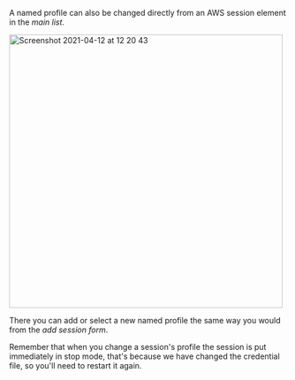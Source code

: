 A named profile can also be changed directly from an AWS session element in the *main list*.

<img width="495" alt="Screenshot 2021-04-12 at 12 20 43" src="https://user-images.githubusercontent.com/9497292/114383715-28606780-9b8e-11eb-94c7-f4af04bcd0af.png">

There you can add or select a new named profile the same way you would from the *add session form*.

Remember that when you change a session's profile the session is put immediately in stop mode, that's because we have changed the credential file, so you'll need to restart it again.
